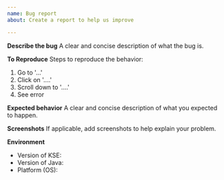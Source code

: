 ```yaml
---
name: Bug report
about: Create a report to help us improve

---
```

<!--
NOTE: Before you file an issue, search for it to see if anyone has already reported it. 
-->

**Describe the bug**
A clear and concise description of what the bug is.

**To Reproduce**
Steps to reproduce the behavior:
1. Go to '...'
2. Click on '....'
3. Scroll down to '....'
4. See error

**Expected behavior**
A clear and concise description of what you expected to happen.

**Screenshots**
If applicable, add screenshots to help explain your problem.

**Environment**

 * Version of KSE: 
 * Version of Java: 
 * Platform (OS): 

<!--
IMPORTANT: After submitting the issue, please be on the lookout for any follow-up questions we may have.
-->
